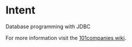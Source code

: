 # Intent
Database programming with JDBC

For more information visit the [101companies wiki](http://www.101companies.org).